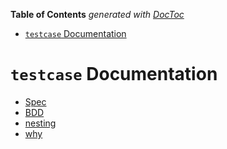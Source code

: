 <!-- START doctoc generated TOC please keep comment here to allow auto update -->
<!-- DON'T EDIT THIS SECTION, INSTEAD RE-RUN doctoc TO UPDATE -->
**Table of Contents**  *generated with [DocToc](https://github.com/thlorenz/doctoc)*

- [`testcase` Documentation](#testcase-documentation)

<!-- END doctoc generated TOC please keep comment here to allow auto update -->

# `testcase` Documentation

- [Spec](/docs/spec)
- [BDD](/docs/bdd.md)
- [nesting](/docs/nesting.md)
- [why](/docs/why.md)
